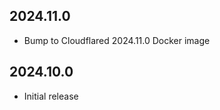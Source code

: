 <!-- https://developers.home-assistant.io/docs/add-ons/presentation#keeping-a-changelog -->

## 2024.11.0

- Bump to Cloudflared 2024.11.0 Docker image

## 2024.10.0

- Initial release